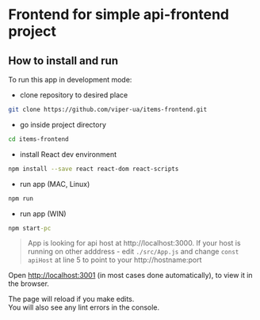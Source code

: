 # Frontend for simple api-frontend project

## How to install and run
To run this app in development mode:
- clone repository to desired place
```bash
git clone https://github.com/viper-ua/items-frontend.git
```
- go inside project directory
```bash
cd items-frontend
```
- install React dev environment 
```bash
npm install --save react react-dom react-scripts
```

- run app (MAC, Linux)
```bash
npm run
```
- run app (WIN)
```cmd
npm start-pc
```

>App is looking for api host at http://localhost:3000. If your host is running on other adddress -  edit `./src/App.js` and change `const apiHost` at line 5 to point to your http://hostname:port

Open [http://localhost:3001](http://localhost:3001) (in most cases done automatically), to view it in the browser.
 
The page will reload if you make edits.<br>
You will also see any lint errors in the console.

